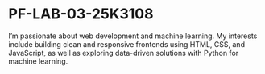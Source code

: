 # PF-LAB-03-25K3108
I’m passionate about web development and machine learning. My interests include building clean and responsive frontends using HTML, CSS, and JavaScript, as well as exploring data-driven solutions with Python for machine learning.
